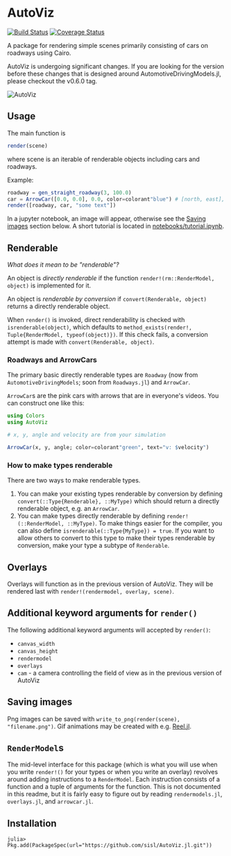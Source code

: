 # AutoViz

[![Build Status](https://travis-ci.org/sisl/AutoViz.jl.svg?branch=master)](https://travis-ci.org/sisl/AutoViz.jl)
[![Coverage Status](https://coveralls.io/repos/sisl/AutoViz.jl/badge.svg)](https://coveralls.io/r/sisl/AutoViz.jl)

A package for rendering simple scenes primarily consisting of cars on roadways using Cairo.

AutoViz is undergoing significant changes. If you are looking for the version before these changes that is designed around AutomotiveDrivingModels.jl, please checkout the v0.6.0 tag.

![AutoViz](readmeimage.png)

## Usage

The main function is

```julia
render(scene)
```

where scene is an iterable of renderable objects including cars and roadways.

Example:
```julia
roadway = gen_straight_roadway(3, 100.0)
car = ArrowCar([0.0, 0.0], 0.0, color=colorant"blue") # [north, east], angle
render([roadway, car, "some text"])
```

In a jupyter notebook, an image will appear, otherwise see the [Saving images](#saving-images) section below. A short tutorial is located in [notebooks/tutorial.ipynb](notebooks/tutorial.ipynb).

## Renderable

*What does it mean to be "renderable"?*

An object is *directly renderable* if the function `render!(rm::RenderModel, object)` is implemented for it.

An object is *renderable by conversion* if `convert(Renderable, object)` returns a directly renderable object.

When `render()` is invoked, direct renderability is checked with `isrenderable(object)`, which defaults to `method_exists(render!, Tuple{RenderModel, typeof(object)})`. If this check fails, a conversion attempt is made with `convert(Renderable, object)`.

### Roadways and ArrowCars

The primary basic directly renderable types are `Roadway` (now from `AutomotiveDrivingModels`; soon from `Roadways.jl`) and `ArrowCar`.

`ArrowCar`s are the pink cars with arrows that are in everyone's videos. You can construct one like this:

```julia
using Colors
using AutoViz

# x, y, angle and velocity are from your simulation

ArrowCar(x, y, angle; color=colorant"green", text="v: $velocity")
```

### How to make types renderable

There are two ways to make renderable types.

1. You can make your existing types renderable by conversion by defining `convert(::Type{Renderable}, ::MyType)` which should return a directly renderable object, e.g. an `ArrowCar`.
2. You can make types directly renderable by defining `render!(::RenderModel, ::MyType)`. To make things easier for the compiler, you can also define `isrenderable(::Type{MyType}) = true`. If you want to allow others to convert to this type to make their types renderable by conversion, make your type a subtype of `Renderable`.

## Overlays

Overlays will function as in the previous version of AutoViz. They will be rendered last with `render!(rendermodel, overlay, scene)`.

## Additional keyword arguments for `render()`

The following additional keyword arguments will accepted by `render()`:

- `canvas_width`
- `canvas_height`
- `rendermodel`
- `overlays`
- `cam` - a camera controlling the field of view as in the previous version of AutoViz

## Saving images

Png images can be saved with `write_to_png(render(scene), "filename.png")`. Gif animations may be created with e.g. [Reel.jl](https://github.com/shashi/Reel.jl).

## `RenderModel`s

The mid-level interface for this package (which is what you will use when you write `render!()` for your types or when you write an overlay) revolves around adding instructions to a `RenderModel`. Each instruction consists of a function and a tuple of arguments for the function. This is not documented in this readme, but it is fairly easy to figure out by reading `rendermodels.jl`, `overlays.jl`, and `arrowcar.jl`.

## Installation
`julia> Pkg.add(PackageSpec(url="https://github.com/sisl/AutoViz.jl.git"))`

